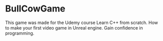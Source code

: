 # BullCowGame
This game was made for the Udemy course
Learn C++ from scratch. How to make your first video game in Unreal engine. Gain confidence in programming.
